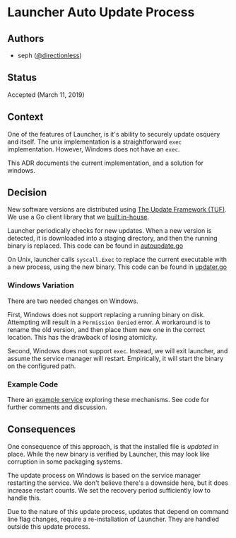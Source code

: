 # Launcher Auto Update Process

## Authors

- seph ([@directionless](https://github.com/directionless))

## Status

Accepted (March 11, 2019)

## Context

One of the features of Launcher, is it's ability to securely update
osquery and itself. The unix implementation is a straightforward
`exec` implementation. However, Windows does not have an `exec`.

This ADR documents the current implementation, and a solution for windows.

## Decision

New software versions are distributed using [The Update Framework
(TUF)](https://theupdateframework.github.io/). We use a Go client
library that we [built in-house](https://github.com/kolide/updater).

Launcher periodically checks for new updates. When a new version is
detected, it is downloaded into a staging directory, and then the
running binary is replaced. This code can be found in
[autoupdate.go](/pkg/autoupdate/autoupdate.go)

On Unix, launcher calls `syscall.Exec` to replace the current
executable with a new process, using the new binary. This code can be
found in [updater.go](/cmd/launcher/updater.go)

### Windows Variation

There are two needed changes on Windows.

First, Windows does not support replacing a running binary on
disk. Attempting will result in a `Permission Denied` error. A
workaround is to rename the old version, and then place them new one
in the correct location. This has the drawback of losing atomicity.

Second, Windows does not support `exec`. Instead, we will exit
launcher, and assume the service manager will restart. Empirically, it
will start the binary on the configured path.


### Example Code

There an [example service](/tools/upgrade-exec-service-testing/)
exploring these mechanisms. See code for further comments and
discussion.

## Consequences

One consequence of this approach, is that the installed file is
_updated_ in place. While the new binary is verified by Launcher, this
may look like corruption in some packaging systems.

The update process on Windows is based on the service manager
restarting the service. We don't believe there's a downside here, but
it does increase restart counts. We set the recovery period
sufficiently low to handle this.

Due to the nature of this update process, updates that depend on
command line flag changes, require a re-installation of Launcher. They
are handled outside this update process. 
